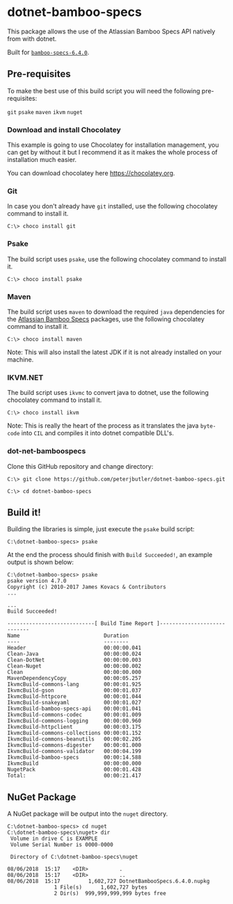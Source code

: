 # dotnet-bamboo-specs

This package allows the use of the Atlassian Bamboo Specs API natively from with dotnet.

Built for [`bamboo-specs-6.4.0`](https://docs.atlassian.com/bamboo-specs-docs/6.4.0/).

## Pre-requisites

To make the best use of this build script you will need the following pre-requisites:

`git`
`psake`
`maven`
`ikvm`
`nuget`

### Download and install Chocolatey

This example is going to use Chocolatey for installation management, you can get by without it but I recommend it as it makes the whole process of installation much easier.

You can download chocolatey here https://chocolatey.org.

### Git

In case you don't already have `git` installed, use the following chocolatey command to install it.

```
C:\> choco install git
```

### Psake

The build script uses `psake`, use the following chocolatey command to install it.

```
C:\> choco install psake
```

### Maven

The build script uses `maven` to download the required `java` dependencies for the [Atlassian Bamboo Specs](https://docs.atlassian.com/bamboo-specs-docs/6.4.0/) packages, use the following chocolatey command to install it.

```
C:\> choco install maven
```

Note: This will also install the latest JDK if it is not already installed on your machine.

### IKVM.NET

The build script uses `ikvmc` to convert java to dotnet, use the following chocolatey command to install it.

```
C:\> choco install ikvm
```

Note: This is really the heart of the process as it translates the java `byte-code` into `CIL` and compiles it into dotnet compatible DLL's.

### dot-net-bamboospecs

Clone this GitHub repository and change directory:

```
C:\> git clone https://github.com/peterjbutler/dotnet-bamboo-specs.git

C:\> cd dotnet-bamboo-specs
```

## Build it!

Building the libraries is simple, just execute the `psake` build script:

```
C:\dotnet-bamboo-specs> psake
```

At the end the process should finish with `Build Succeeded!`, an example output is shown below:

```
C:\dotnet-bamboo-specs> psake
psake version 4.7.0
Copyright (c) 2010-2017 James Kovacs & Contributors
...

...
Build Succeeded!

----------------------------[ Build Time Report ]----------------------------
Name                           Duration
----                           --------
Header                         00:00:00.041
Clean-Java                     00:00:00.024
Clean-DotNet                   00:00:00.003
Clean-Nuget                    00:00:00.002
Clean                          00:00:00.000
MavenDependencyCopy            00:00:05.257
IkvmcBuild-commons-lang        00:00:01.925
IkvmcBuild-gson                00:00:01.037
IkvmcBuild-httpcore            00:00:01.044
IkvmcBuild-snakeyaml           00:00:01.027
IkvmcBuild-bamboo-specs-api    00:00:01.041
IkvmcBuild-commons-codec       00:00:01.009
IkvmcBuild-commons-logging     00:00:00.960
IkvmcBuild-httpclient          00:00:03.175
IkvmcBuild-commons-collections 00:00:01.152
IkvmcBuild-commons-beanutils   00:00:02.205
IkvmcBuild-commons-digester    00:00:01.000
IkvmcBuild-commons-validator   00:00:04.199
IkvmcBuild-bamboo-specs        00:00:14.588
IkvmcBuild                     00:00:00.000
NugetPack                      00:00:01.428
Total:                         00:00:21.417
```

## NuGet Package

A NuGet package will be output into the `nuget` directory.

```
C:\dotnet-bamboo-specs> cd nuget
C:\dotnet-bamboo-specs\nuget> dir
 Volume in drive C is EXAMPLE
 Volume Serial Number is 0000-0000

 Directory of C:\dotnet-bamboo-specs\nuget

08/06/2018  15:17    <DIR>          .
08/06/2018  15:17    <DIR>          ..
08/06/2018  15:17         1,602,727 DotnetBambooSpecs.6.4.0.nupkg
               1 File(s)      1,602,727 bytes
               2 Dir(s)  999,999,999,999 bytes free
```